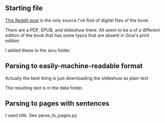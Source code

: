 ## Starting file

[This Reddit post](https://www.reddit.com/r/CainsJawbone/comments/qkiog1/free_digital_copy_of_cains_jawbone/) is the only source I've find of digital files of the book.

There are a PDF, EPUB, and slideshow there. All seem to be a of a different edition of the book that has some typos that are absent in Gina's print edition

I added these to the `data` folder.

## Parsing to easily-machine-readable format

Actually the best thing is just downloading the slideshow as plain text

The resulting text is in the data folder.

## Parsing to pages with sentences

I used nltk. See parse_to_pages.py
